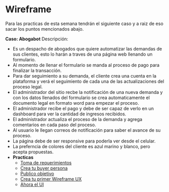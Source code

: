 # Wireframe

Para las practicas de esta semana tendrán el siguiente caso y a raiz de eso sacar los puntos mencionados abajo.

**Caso: Abogabot** Descripción:

* Es un despacho de abogados que quiere automatizar las demandas de sus clientes, esto lo harán a traves de una página web llenando un formulario.
* Al momento de llenar el formulario se manda al proceso de pago para finalizar la transacción.
* Para dar seguimiento a su demanda, el cliente crea una cuenta en la plataforma y verá el seguimiento de cada una de las actualizaciones del proceso legal.
* El administrador del sitio recbe la notificación de una nueva demanda y con los datos llenados del formulario se crea automaticamente el documento legal en formato word para empezar el proceso.
* El administrador recibe el pago y debe de ser capaz de verlo en un dashboard para ver la cantidad de ingresos recibidos.
* El administrador actualiza el proceso de la demanda y agrega comentarios en cada paso del proceso.
* Al usuario le llegan correos de notificación para saber el avance de su proceso.
* La página debe de ser responsive para poderla ver desde el celular.
* La preferncia de colores del cliente es azul marino y blanco, pero acepta propuestas.
* **Practicas**
  * [Toma de requerimientos](https://docs.google.com/document/d/194FxfBP4JPc4wckwUqMsODxGk-JnoyiB/edit)
  * [Crea tu buyer persona](https://docs.google.com/document/d/11AUtf2tSjIlyAd-y3AdNzWb7gOTymz8T/edit)
  * [Publico objetivo](https://miro.com/app/board/uXjVOH7e8hk=/)
  * [Crea tu primer Wireframe UX](https://www.figma.com/file/IxIQPKEpWjE20Eqak7whWd/Abogabot?node-id=6%3A143)
  * [Ahora el UI](https://www.figma.com/file/IxIQPKEpWjE20Eqak7whWd/Abogabot?node-id=0%3A1)
